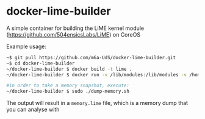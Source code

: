 # docker-lime-builder
A simple container for building the LiME kernel module (https://github.com/504ensicsLabs/LiME) on CoreOS

Example usage:

```bash
~$ git pull https://github.com/m6a-UdS/docker-lime-builder.git
~$ cd docker-lime-builder
~/docker-lime-builder $ docker build -t lime .
~/docker-lime-builder $ docker run -v /lib/modules:/lib/modules -v /home/core/docker-lime-builder/:/host lime bash /lime/make-lime.sh

#in order to take a memory snapshot, execute:
~/docker-lime-builder $ sudo ./dump-memory.sh
```
The output will result in a `memory.lime` file, which is a memory dump that you can analyse with 
